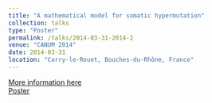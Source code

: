 ```yaml
---
title: "A mathematical model for somatic hypermutation"
collection: talks
type: "Poster"
permalink: /talks/2014-03-31-2014-2
venue: "CANUM 2014"
date: 2014-03-31
location: "Carry-le-Rouet, Bouches-du-Rhône, France"
---
```


[More information here](http://smai.emath.fr/canum2014/) <br>
[Poster](http://ibalelli.github.io/files/posters/CANUM2014.pdf)
